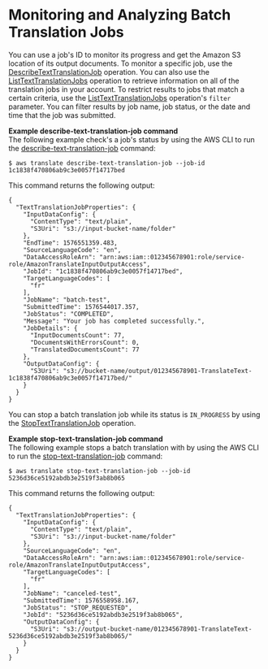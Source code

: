 # Monitoring and Analyzing Batch Translation Jobs<a name="async-monitor"></a>

You can use a job's ID to monitor its progress and get the Amazon S3 location of its output documents\. To monitor a specific job, use the [DescribeTextTranslationJob](API_DescribeTextTranslationJob.md) operation\. You can also use the [ListTextTranslationJobs](API_ListTextTranslationJobs.md) operation to retrieve information on all of the translation jobs in your account\. To restrict results to jobs that match a certain criteria, use the [ListTextTranslationJobs](API_ListTextTranslationJobs.md) operation's `filter` parameter\. You can filter results by job name, job status, or the date and time that the job was submitted\. 

**Example describe\-text\-translation\-job command**  
The following example check's a job's status by using the AWS CLI to run the [describe\-text\-translation\-job](https://docs.aws.amazon.com/cli/latest/reference/translate/describe-text-translation-job.html) command:  

```
$ aws translate describe-text-translation-job --job-id 1c1838f470806ab9c3e0057f14717bed
```
This command returns the following output:  

```
{
  "TextTranslationJobProperties": {
    "InputDataConfig": {
      "ContentType": "text/plain",
      "S3Uri": "s3://input-bucket-name/folder"
    },
    "EndTime": 1576551359.483,
    "SourceLanguageCode": "en",
    "DataAccessRoleArn": "arn:aws:iam::012345678901:role/service-role/AmazonTranslateInputOutputAccess",
    "JobId": "1c1838f470806ab9c3e0057f14717bed",
    "TargetLanguageCodes": [
      "fr"
    ],
    "JobName": "batch-test",
    "SubmittedTime": 1576544017.357,
    "JobStatus": "COMPLETED",
    "Message": "Your job has completed successfully.",
    "JobDetails": {
      "InputDocumentsCount": 77,
      "DocumentsWithErrorsCount": 0,
      "TranslatedDocumentsCount": 77
    },
    "OutputDataConfig": {
      "S3Uri": "s3://bucket-name/output/012345678901-TranslateText-1c1838f470806ab9c3e0057f14717bed/"
    }
  }
}
```

You can stop a batch translation job while its status is `IN_PROGRESS` by using the [StopTextTranslationJob](API_StopTextTranslationJob.md) operation\.

**Example stop\-text\-translation\-job command**  
The following example stops a batch translation with by using the AWS CLI to run the [stop\-text\-translation\-job](https://docs.aws.amazon.com/cli/latest/reference/translate/stop-text-translation-job.html) command:  

```
$ aws translate stop-text-translation-job --job-id 5236d36ce5192abdb3e2519f3ab8b065
```
This command returns the following output:  

```
{
  "TextTranslationJobProperties": {
    "InputDataConfig": {
      "ContentType": "text/plain",
      "S3Uri": "s3://input-bucket-name/folder"
    },
    "SourceLanguageCode": "en",
    "DataAccessRoleArn": "arn:aws:iam::012345678901:role/service-role/AmazonTranslateInputOutputAccess",
    "TargetLanguageCodes": [
      "fr"
    ],
    "JobName": "canceled-test",
    "SubmittedTime": 1576558958.167,
    "JobStatus": "STOP_REQUESTED",
    "JobId": "5236d36ce5192abdb3e2519f3ab8b065",
    "OutputDataConfig": {
      "S3Uri": "s3://output-bucket-name/012345678901-TranslateText-5236d36ce5192abdb3e2519f3ab8b065/"
    }
  }
}
```